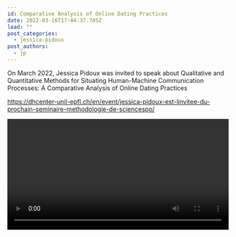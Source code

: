 ```yaml
---
id: Comparative Analysis of Online Dating Practices
date: 2022-03-16T17:04:37.785Z
lead: ""
post_categories:
  - jessica-pidoux
post_authors:
  - jp
---
```

On March 2022, Jessica Pidoux was invited to speak about Qualitative and Quantitative Methods for Situating Human-Machine Communication Processes: A Comparative Analysis of Online Dating Practices

<https://dhcenter-unil-epfl.ch/en/event/jessica-pidoux-est-linvitee-du-prochain-seminaire-methodologie-de-sciencespo/>

<video width="100%" controls>
  <source src="/assets/media/Comparative_Analysis_of_Online_Dating_Practices.mp4" type="video/mp4">
</video>